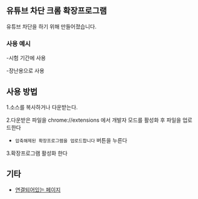 ## 유튜브 차단 크롬 확장프로그램
유튜브 차단을 하기 위해 만들어졌습니다.

### **사용 예시**

-시험 기간에 사용 

-장난용으로 사용 

## 사용 방법
1.소스를 복사하거나 다운받는다.

2.다운받은 파일을  chrome://extensions  에서 개발자 모드를 활성화 후 파일을 업로드한다

  - ``` 압축해제된 확장프로그램을 업로드합니다 ``` 버튼을 누른다

3.확장프로그램 활성화 한다

## 기타
- [연결되어있는 페이지](https://github.com/Quema100/no-youtube)




